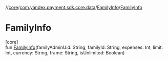 //[core](../../../index.md)/[com.yandex.payment.sdk.core.data](../index.md)/[FamilyInfo](index.md)/[FamilyInfo](-family-info.md)

# FamilyInfo

[core]\
fun [FamilyInfo](-family-info.md)(familyAdminUid: String, familyId: String, expenses: Int, limit: Int, currency: String, frame: String, isUnlimited: Boolean)
